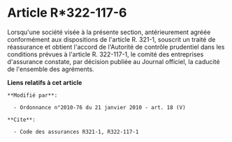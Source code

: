# Article R*322-117-6

Lorsqu'une société visée à la présente section, antérieurement agréée conformément aux dispositions de l'article R. 321-1,
souscrit un traité de réassurance et obtient l'accord de l'Autorité de contrôle prudentiel dans les conditions prévues à
l'article R. 322-117-1, le comité des entreprises d'assurance constate, par décision publiée au Journal officiel, la caducité
de l'ensemble des agréments.

**Liens relatifs à cet article**

	**Modifié par**:

	  - Ordonnance n°2010-76 du 21 janvier 2010 - art. 18 (V)

	**Cite**:

	  - Code des assurances R321-1, R322-117-1
